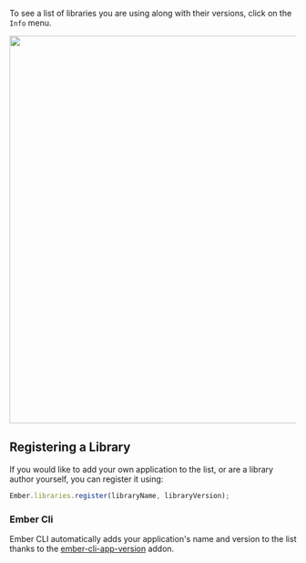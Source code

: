 To see a list of libraries you are using along with their versions,
click on the `Info` menu.

<img src="images/guides/ember-inspector/info-screenshot.png" width="680"/>

## Registering a Library

If you would like to add your own application to the list, or
are a library author yourself, you can register it using:

```javascript
Ember.libraries.register(libraryName, libraryVersion);
```

### Ember Cli

Ember CLI automatically adds your application's name and version to the list
thanks to the [ember-cli-app-version] addon.

[ember-cli-app-version]: https://github.com/embersherpa/ember-cli-app-version
